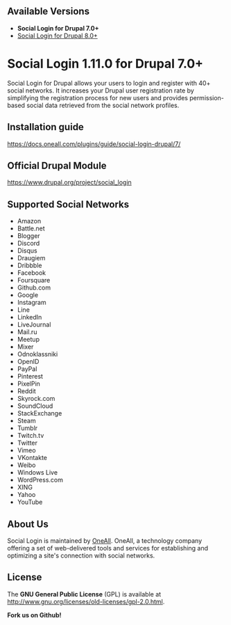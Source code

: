 ## Available Versions
* **Social Login for Drupal 7.0+**
* [Social Login for Drupal 8.0+](https://github.com/oneall/social-login-drupal/tree/drupal/8.0+)

# Social Login 1.11.0 for Drupal 7.0+

Social Login for Drupal allows your users to login and register with 40+ social networks. 
It increases your Drupal user registration rate by simplifying the registration process for 
new users and provides permission-based social data retrieved from the social network profiles.


## Installation guide
https://docs.oneall.com/plugins/guide/social-login-drupal/7/


## Official Drupal Module
https://www.drupal.org/project/social_login


## Supported Social Networks
* Amazon
* Battle.net
* Blogger
* Discord
* Disqus
* Draugiem
* Dribbble
* Facebook
* Foursquare
* Github.com
* Google
* Instagram
* Line
* LinkedIn
* LiveJournal
* Mail.ru
* Meetup
* Mixer
* Odnoklassniki
* OpenID
* PayPal
* Pinterest
* PixelPin
* Reddit
* Skyrock.com
* SoundCloud
* StackExchange
* Steam
* Tumblr 
* Twitch.tv
* Twitter
* Vimeo
* VKontakte
* Weibo 
* Windows Live
* WordPress.com
* XING
* Yahoo
* YouTube



## About Us
Social Login is maintained by [OneAll](http://www.oneall.com/). OneAll, a technology company offering a set of 
web-delivered tools and services for establishing and optimizing a site's connection with social networks.


## License
The **GNU General Public License** (GPL) is available at http://www.gnu.org/licenses/old-licenses/gpl-2.0.html.


**Fork us on Github!**
